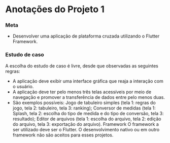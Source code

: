 # Anotações do Projeto 1
### Meta
- Desenvolver uma aplicação de plataforma cruzada utilizando o Flutter Framework.

### Estudo de caso
A escolha do estudo de caso é livre, desde que observadas as seguintes regras:

- A aplicação deve exibir uma interface gráfica que reaja a interação com o usuário.
- A aplicação deve ter pelo menos três telas acessíveis por meio de navegação e promover a transferência de dados entre pelo menos duas.
 - São exemplos possíveis:
Jogo de tabuleiro simples (tela 1: regras do jogo, tela 2: tabuleiro, tela 3: ranking);
Conversor de medidas (tela 1: Splash, tela 2: escolha do tipo de medida e do tipo de conversão, tela 3: resultado);
Editor de arquivos (tela 1: escolha do arquivo, tela 2: edição do arquivo, tela 3: exportação do arquivo).
Framework
O framework a ser utilizado deve ser o Flutter. O desenvolvimento nativo ou em outro framework não são aceitos para esses projetos.
